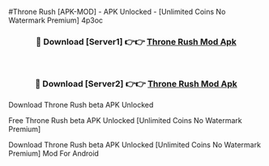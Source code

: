 #Throne Rush [APK-MOD] - APK Unlocked - [Unlimited Coins No Watermark Premium] 4p3oc



<div align="center">

<h3>🔴 Download [Server1] 👉👉 <a href="https://momento.my/?title=Throne_Rush">Throne Rush Mod Apk</a></h3><br>

<h3>🔴 Download [Server2] 👉👉 <a href="https://momento.my/?title=Throne_Rush">Throne Rush Mod Apk</a></h3>
</div>



Download Throne Rush beta APK Unlocked

Free Throne Rush beta APK Unlocked [Unlimited Coins No Watermark Premium]

Download Throne Rush beta APK Unlocked [Unlimited Coins No Watermark Premium] Mod For Android

